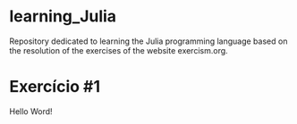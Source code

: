 # learning_Julia
Repository dedicated to learning the Julia programming language based on the resolution of the exercises of the website exercism.org.
# Exercício #1
Hello Word!